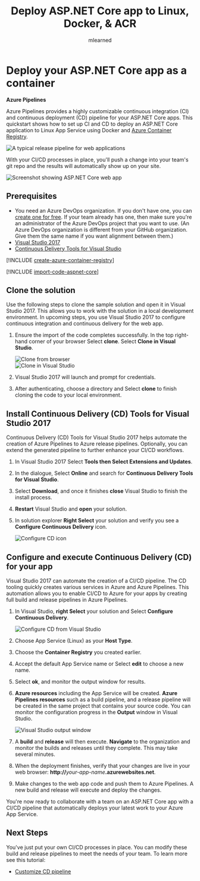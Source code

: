 ﻿---
title: Deploy ASP.NET Core app to Linux, Docker, & ACR
description: Set up a CI build for your ASP.NET Core app to Linux App Service using Azure Pipelines
ms.author: mlearned
author: mlearned
ms.assetid: EF5F37B7-774B-410C-8A82-83F722EF9692
ms.custom: "mvc, seodec18"
ms.date: 12/07/2018
monikerRange: "azure-devops"
---

# Deploy your ASP.NET Core app as a container

**Azure Pipelines**

Azure Pipelines provides a highly customizable continuous integration (CI) and continuous deployment (CD) pipeline for your ASP.NET Core apps. This quickstart shows how to set up CI and CD to deploy an ASP.NET Core application to Linux App Service using Docker and [Azure Container Registry](/azure/container-registry/).

![A typical release pipeline for web applications](media/aspnet-core-to-acr/cicddockerflow.png)

With your CI/CD processes in place, you'll push a change into your team's git repo and the results will automatically show up on your site.

![Screenshot showing ASP.NET Core web app](media/aspnet-core-to-windows-vm/cicd-get-started-dotnetcore-sample.png)

## Prerequisites

- You need an Azure DevOps organization. If you don't have one, you can [create one for free](https://go.microsoft.com/fwlink/?LinkId=307137). If your team already has one, then make sure you're an administrator of the Azure DevOps project that you want to use. (An Azure DevOps organization is different from your GitHub organization. Give them the same name if you want alignment between them.)
- [Visual Studio 2017](https://visualstudio.microsoft.com/downloads/)
- [Continuous Delivery Tools for Visual Studio](https://marketplace.visualstudio.com/items?itemName=VSIDEDevOpsMSFT.ContinuousDeliveryToolsforVisualStudio)

[!INCLUDE [create-azure-container-registry](../../../apps/includes/create-azure-container-registry.md)]

[!INCLUDE [import-code-aspnet-core](../../../apps/includes/import-code-aspnet-core-docker.md)]

## Clone the solution

Use the following steps to clone the sample solution and open it in Visual Studio 2017. This allows you to work with the solution in a local development environment. In upcoming steps, you use Visual Studio 2017 to configure continuous integration and continuous delivery for the web app.

1.  Ensure the import of the code completes successfully. In the top right-hand corner of your browser Select **clone**. Select **Clone in Visual Studio**.

    ![Clone from browser](media/aspnet-core-to-acr/clone.png)  
    ![Clone in Visual Studio](media/aspnet-core-to-acr/cloneinvs.png)

2.  Visual Studio 2017 will launch and prompt for credentials.
3.  After authenticating, choose a directory and Select **clone** to finish cloning the code to your local environment.

## Install Continuous Delivery (CD) Tools for Visual Studio 2017

Continuous Delivery (CD) Tools for Visual Studio 2017 helps automate the creation of Azure Pipelines to Azure release pipelines. Optionally, you can extend the generated pipeline to further enhance your CI/CD workflows.

1.  In Visual Studio 2017 Select **Tools then Select Extensions and Updates**.
2.  In the dialogue, Select **Online** and search for **Continuous Delivery Tools for Visual Studio**.
3.  Select **Download**, and once it finishes **close** Visual Studio to finish the install process.
4.  **Restart** Visual Studio and **open** your solution.
5.  In solution explorer **Right Select** your solution and verify you see a **Configure Continuous Delivery** icon.

    ![Configure CD icon](media/aspnet-core-to-acr/vsconfigcdicon.png)

## Configure and execute Continuous Delivery (CD) for your app

Visual Studio 2017 can automate the creation of a CI/CD pipeline. The CD tooling quickly creates various services in Azure and Azure Pipelines. This automation allows you to enable CI/CD to Azure for your apps by creating full build and release pipelines in Azure Pipelines.

1. In Visual Studio, **right Select** your solution and Select **Configure Continuous Delivery**.

   ![Configure CD from Visual Studio](media/aspnet-core-to-acr/vsconfigurecd.png)

2. Choose App Service (Linux) as your **Host Type**.
3. Choose the **Container Registry** you created earlier.
4. Accept the default App Service name or Select **edit** to choose a new name.
5. Select **ok**, and monitor the output window for results.
6. **Azure resources** including the App Service will be created. **Azure Pipelines resources** such as a build pipeline, and a release pipeline will be created in the same project that contains your source code. You can monitor the configuration progress in the **Output** window in Visual Studio.

   ![Visual Studio output window](media/aspnet-core-to-acr/vsoutputs.png)

7. A **build** and **release** will then execute. **Navigate** to the organization and monitor the builds and releases until they complete. This may take several minutes.
8. When the deployment finishes, verify that your changes are live in your web browser: **http://**<em>your-app-name</em>**.azurewebsites.net**.
9. Make changes to the web app code and push them to Azure Pipelines. A new build and release will execute and deploy the changes.

You're now ready to collaborate with a team on an ASP.NET Core app with a CI/CD pipeline that automatically deploys your latest work to your Azure App Service.

## Next Steps

You've just put your own CI/CD processes in place. You can modify these build and release pipelines to meet the needs of your team. To learn more see this tutorial:

- [Customize CD pipeline](../../../release/define-multistage-release-process.md)
